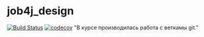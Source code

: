 # job4j_design
[![Build Status](https://travis-ci.org/Just1kz/job4j_design.svg?branch=master)](https://travis-ci.org/Just1kz/job4j_design)
[![codecov](https://codecov.io/gh/Just1kz/job4j_design/branch/master/graph/badge.svg?token=1ZTL4A4MX1)](https://codecov.io/gh/Just1kz/job4j_design)
"В курсе производилась работа с веткамы git."